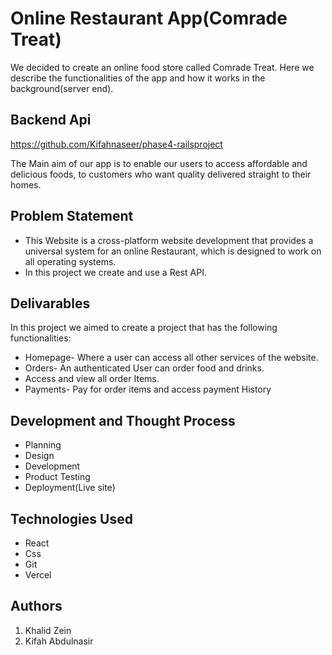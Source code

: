# Online Restaurant App(Comrade Treat)

We decided to create an online food store called Comrade Treat. Here we describe the functionalities of the app and how it works in the background(server end).

## Backend Api

https://github.com/Kifahnaseer/phase4-railsproject

The Main aim of our app is to enable our users to access affordable and delicious foods, to customers who want quality delivered straight to their homes.

## Problem Statement
<ul>
 <li>This Website is a cross-platform website development that provides a universal system for an online Restaurant, which is designed to work on all  operating systems.</li>
  <li>In this project we create and  use a Rest API.</li>
</ul>

## Delivarables
In this project we aimed to create a project that has the following functionalities:
<ul>
 <li>Homepage- Where a user can access all other services of the website.</li> 
 <li>Orders-  An authenticated User can order food and drinks.</li>
 <li>Access and view all order Items.</li>
 <li>Payments- Pay for order items and access payment History</li>
</ul>


## Development and Thought Process
<ul>
 <li>Planning</li>
 <li>Design</li>
 <li>Development</li>
 <li>Product Testing</li>
 <li>Deployment(Live site)</li>
</ul>

## Technologies Used

<ul>
 <li>React</li>
 <li>Css</li>
 <li>Git</li>
 <li>Vercel</li>
</ul>

## Authors
1. Khalid Zein
2. Kifah Abdulnasir
